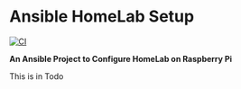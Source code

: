 # Ansible HomeLab Setup

[![CI](https://github.com/dharmendra-gupta/ansible-homelab-setup/workflows/CI/badge.svg?event=push)](https://github.com/dharmendra-gupta/ansible-homelab-setup/actions?query=workflow%3ACI)

**An Ansible Project to Configure HomeLab on Raspberry Pi**

This is in Todo
